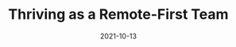 ---
tags: ['career']
title: Thriving as a Remote-First Team
date: '2021-10-13'
summary: Over the years I have observed several habits of remote-first teams that enable productivity, happiness and success. What I describe here is what has worked for me, and what I have seen work best in the places I've been.
image: https://res.cloudinary.com/practicaldev/image/fetch/s--4TX6BqOY--/c_imagga_scale,f_auto,fl_progressive,h_420,q_auto,w_1000/https://dev-to-uploads.s3.amazonaws.com/uploads/articles/yxmqutwtkobvji8wa8bd.png
authors: ['default']
---